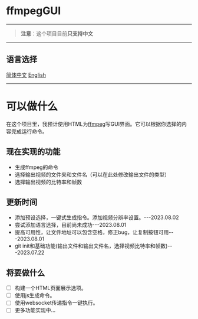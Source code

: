 # ffmpegGUI

---

> **注意**：这个项目目前**只支持中文**

---

## 语言选择
[简体中文](README_zh.md) [English](README.md)  

---

# 可以做什么
在这个项目里，我预计使用HTML为[ffmpeg](https:\\ffmpeg.org)写GUI界面。它可以根据你选择的内容完成运行命令。

## 现在实现的功能
- 生成ffmpeg的命令
- 选择输出视频的文件夹和文件名（可以在此处修改输出文件的类型）
- 选择输出视频的比特率和帧数

## 更新时间
- 添加预设选择，一键式生成指令。添加视频分辨率设置。---2023.08.02
- 尝试添加语言选择，目前尚未成功---2023.08.01
- 提高可用性，让文件地址可以包含空格，修正bug，让复制按钮可用---2023.08.01
- git init和基础功能(输出文件和输出文件名，选择视频比特率和帧数)---2023.07.22

## 将要做什么
- [ ] 构建一个HTML页面展示选项。  
- [ ] 使用js生成命令。  
- [ ] 使用websocket传递指令一键执行。  
- [ ] 更多功能实现中...  